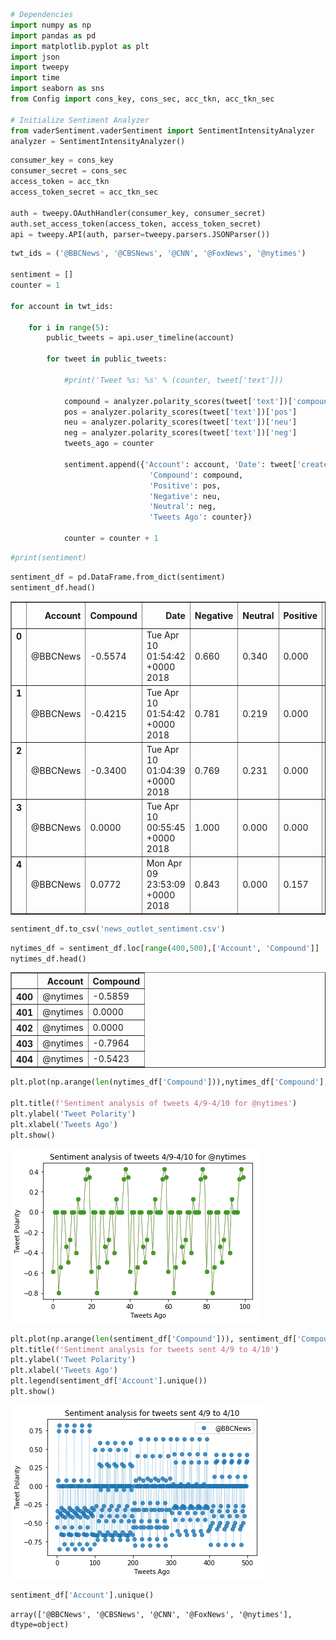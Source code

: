 

```python
# Dependencies
import numpy as np
import pandas as pd
import matplotlib.pyplot as plt
import json
import tweepy
import time
import seaborn as sns
from Config import cons_key, cons_sec, acc_tkn, acc_tkn_sec

# Initialize Sentiment Analyzer
from vaderSentiment.vaderSentiment import SentimentIntensityAnalyzer
analyzer = SentimentIntensityAnalyzer()
```


```python
consumer_key = cons_key
consumer_secret = cons_sec
access_token = acc_tkn
access_token_secret = acc_tkn_sec

auth = tweepy.OAuthHandler(consumer_key, consumer_secret)
auth.set_access_token(access_token, access_token_secret)
api = tweepy.API(auth, parser=tweepy.parsers.JSONParser())
```


```python
twt_ids = ('@BBCNews', '@CBSNews', '@CNN', '@FoxNews', '@nytimes')

sentiment = []
counter = 1

for account in twt_ids:
    
    for i in range(5):
        public_tweets = api.user_timeline(account)
        
        for tweet in public_tweets:
            
            #print('Tweet %s: %s' % (counter, tweet['text']))
            
            compound = analyzer.polarity_scores(tweet['text'])['compound']
            pos = analyzer.polarity_scores(tweet['text'])['pos']
            neu = analyzer.polarity_scores(tweet['text'])['neu']
            neg = analyzer.polarity_scores(tweet['text'])['neg']
            tweets_ago = counter
        
            sentiment.append({'Account': account, 'Date': tweet['created_at'], 
                               'Compound': compound,
                               'Positive': pos,
                               'Negative': neu,
                               'Neutral': neg,
                               'Tweets Ago': counter})
        
            counter = counter + 1
```


```python
#print(sentiment)
```


```python
sentiment_df = pd.DataFrame.from_dict(sentiment)
sentiment_df.head()
```




<div>
<style>
    .dataframe thead tr:only-child th {
        text-align: right;
    }

    .dataframe thead th {
        text-align: left;
    }

    .dataframe tbody tr th {
        vertical-align: top;
    }
</style>
<table border="1" class="dataframe">
  <thead>
    <tr style="text-align: right;">
      <th></th>
      <th>Account</th>
      <th>Compound</th>
      <th>Date</th>
      <th>Negative</th>
      <th>Neutral</th>
      <th>Positive</th>
      <th>Tweets Ago</th>
    </tr>
  </thead>
  <tbody>
    <tr>
      <th>0</th>
      <td>@BBCNews</td>
      <td>-0.5574</td>
      <td>Tue Apr 10 01:54:42 +0000 2018</td>
      <td>0.660</td>
      <td>0.340</td>
      <td>0.000</td>
      <td>1</td>
    </tr>
    <tr>
      <th>1</th>
      <td>@BBCNews</td>
      <td>-0.4215</td>
      <td>Tue Apr 10 01:54:42 +0000 2018</td>
      <td>0.781</td>
      <td>0.219</td>
      <td>0.000</td>
      <td>2</td>
    </tr>
    <tr>
      <th>2</th>
      <td>@BBCNews</td>
      <td>-0.3400</td>
      <td>Tue Apr 10 01:04:39 +0000 2018</td>
      <td>0.769</td>
      <td>0.231</td>
      <td>0.000</td>
      <td>3</td>
    </tr>
    <tr>
      <th>3</th>
      <td>@BBCNews</td>
      <td>0.0000</td>
      <td>Tue Apr 10 00:55:45 +0000 2018</td>
      <td>1.000</td>
      <td>0.000</td>
      <td>0.000</td>
      <td>4</td>
    </tr>
    <tr>
      <th>4</th>
      <td>@BBCNews</td>
      <td>0.0772</td>
      <td>Mon Apr 09 23:53:09 +0000 2018</td>
      <td>0.843</td>
      <td>0.000</td>
      <td>0.157</td>
      <td>5</td>
    </tr>
  </tbody>
</table>
</div>




```python
sentiment_df.to_csv('news_outlet_sentiment.csv')
```


```python
nytimes_df = sentiment_df.loc[range(400,500),['Account', 'Compound']]
nytimes_df.head()
```




<div>
<style>
    .dataframe thead tr:only-child th {
        text-align: right;
    }

    .dataframe thead th {
        text-align: left;
    }

    .dataframe tbody tr th {
        vertical-align: top;
    }
</style>
<table border="1" class="dataframe">
  <thead>
    <tr style="text-align: right;">
      <th></th>
      <th>Account</th>
      <th>Compound</th>
    </tr>
  </thead>
  <tbody>
    <tr>
      <th>400</th>
      <td>@nytimes</td>
      <td>-0.5859</td>
    </tr>
    <tr>
      <th>401</th>
      <td>@nytimes</td>
      <td>0.0000</td>
    </tr>
    <tr>
      <th>402</th>
      <td>@nytimes</td>
      <td>0.0000</td>
    </tr>
    <tr>
      <th>403</th>
      <td>@nytimes</td>
      <td>-0.7964</td>
    </tr>
    <tr>
      <th>404</th>
      <td>@nytimes</td>
      <td>-0.5423</td>
    </tr>
  </tbody>
</table>
</div>




```python
plt.plot(np.arange(len(nytimes_df['Compound'])),nytimes_df['Compound'], marker='o', linewidth=0.5, alpha= 0.8)

plt.title(f'Sentiment analysis of tweets 4/9-4/10 for @nytimes')
plt.ylabel('Tweet Polarity')
plt.xlabel('Tweets Ago')
plt.show()
```


![png](output_7_0.png)



```python
plt.plot(np.arange(len(sentiment_df['Compound'])), sentiment_df['Compound'], marker='o', linewidth=0.2, alpha= 0.8)
plt.title(f'Sentiment analysis for tweets sent 4/9 to 4/10')
plt.ylabel('Tweet Polarity')
plt.xlabel('Tweets Ago')
plt.legend(sentiment_df['Account'].unique())
plt.show()
```


![png](output_8_0.png)



```python
sentiment_df['Account'].unique()
```




    array(['@BBCNews', '@CBSNews', '@CNN', '@FoxNews', '@nytimes'], dtype=object)


